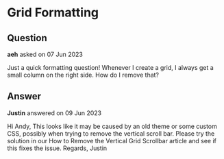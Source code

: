 # Grid Formatting

## Question

**aeh** asked on 07 Jun 2023

Just a quick formatting question! Whenever I create a grid, I always get a small column on the right side. How do I remove that?

## Answer

**Justin** answered on 09 Jun 2023

Hi Andy, This looks like it may be caused by an old theme or some custom CSS, possibly when trying to remove the vertical scroll bar. Please try the solution in our How to Remove the Vertical Grid Scrollbar article and see if this fixes the issue. Regards, Justin
